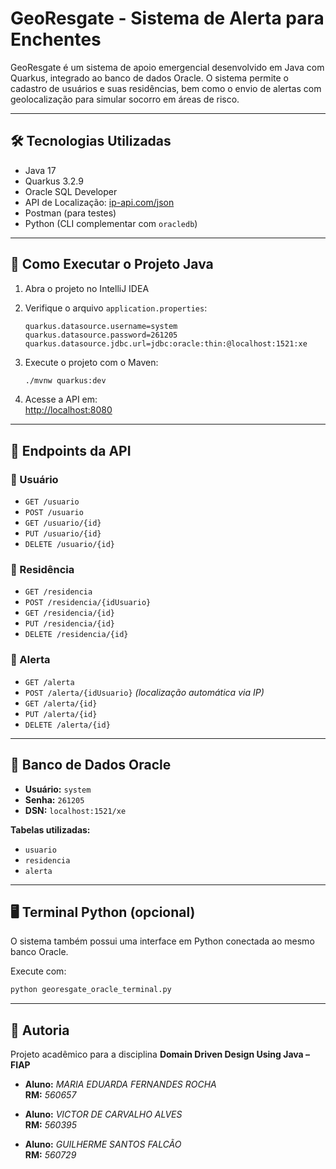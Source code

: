 # GeoResgate - Sistema de Alerta para Enchentes

GeoResgate é um sistema de apoio emergencial desenvolvido em Java com Quarkus, integrado ao banco de dados Oracle. O sistema permite o cadastro de usuários e suas residências, bem como o envio de alertas com geolocalização para simular socorro em áreas de risco.

---

## 🛠 Tecnologias Utilizadas

- Java 17  
- Quarkus 3.2.9  
- Oracle SQL Developer  
- API de Localização: [ip-api.com/json](http://ip-api.com/json)  
- Postman (para testes)  
- Python (CLI complementar com `oracledb`)  

---

## 🔧 Como Executar o Projeto Java

1. Abra o projeto no IntelliJ IDEA  
2. Verifique o arquivo `application.properties`:

   ```properties
   quarkus.datasource.username=system
   quarkus.datasource.password=261205
   quarkus.datasource.jdbc.url=jdbc:oracle:thin:@localhost:1521:xe
   ```

3. Execute o projeto com o Maven:

   ```bash
   ./mvnw quarkus:dev
   ```

4. Acesse a API em:  
   [http://localhost:8080](http://localhost:8080)

---

## 📌 Endpoints da API

### 🔹 Usuário
- `GET /usuario`
- `POST /usuario`
- `GET /usuario/{id}`
- `PUT /usuario/{id}`
- `DELETE /usuario/{id}`

### 🔹 Residência
- `GET /residencia`
- `POST /residencia/{idUsuario}`
- `GET /residencia/{id}`
- `PUT /residencia/{id}`
- `DELETE /residencia/{id}`

### 🔹 Alerta
- `GET /alerta`
- `POST /alerta/{idUsuario}` *(localização automática via IP)*
- `GET /alerta/{id}`
- `PUT /alerta/{id}`
- `DELETE /alerta/{id}`

---

## 🧪 Banco de Dados Oracle

- **Usuário:** `system`  
- **Senha:** `261205`  
- **DSN:** `localhost:1521/xe`  

**Tabelas utilizadas:**
- `usuario`
- `residencia`
- `alerta`

---

## 🖥️ Terminal Python (opcional)

O sistema também possui uma interface em Python conectada ao mesmo banco Oracle.

Execute com:

```bash
python georesgate_oracle_terminal.py
```

---

## 👤 Autoria

Projeto acadêmico para a disciplina **Domain Driven Design Using Java – FIAP**

- **Aluno:** _MARIA EDUARDA FERNANDES ROCHA_  
  **RM:** _560657_

- **Aluno:** _VICTOR DE CARVALHO ALVES_  
  **RM:** _560395_ 

- **Aluno:** _GUILHERME SANTOS FALCÃO_  
  **RM:** _560729_